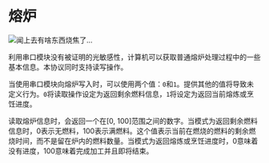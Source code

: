 # 熔炉
![闻上去有啥东西烧焦了...](block:minecraft:furnace)

利用串口模块没有被证明的光敏感性，计算机可以获取普通熔炉处理过程中的一些基本信息。本协议同时支持读写操作。

当使用串口模块向熔炉写入时，可以使用两个值：`0`和`1`。提供其他的值将导致未定义行为。`0`将读取操作设定为返回剩余燃料信息，`1`将设定为返回当前熔炼或烹饪进度。

读取熔炉信息时，会返回一个在[0, 100]范围之间的数字。当模式为返回剩余燃料信息时，0表示无燃料，100表示满燃料。这个值表示当前在燃烧的燃料的剩余燃烧时间，而不是留在炉内的燃料数量。当模式为返回熔炼或烹饪进度时，0意味着没有进度，100意味着完成加工并且即将结束。
